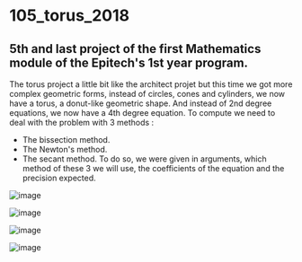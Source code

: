 # 105_torus_2018


## 5th and last project of the first Mathematics module of the Epitech's 1st year program.

The torus project a little bit like the architect projet but this time we got more complex geometric forms,
instead of circles, cones and cylinders, we now have a torus, a donut-like geometric shape.
And instead of 2nd degree equations, we now have a 4th degree equation.
To compute we need to deal with the problem with 3 methods :
- The bissection method.
- The Newton's method.
- The secant method.
To do so, we were given in arguments, which method of these 3 we will use, the coefficients
of the equation and the precision expected.

![image](https://user-images.githubusercontent.com/48088392/53832577-ea43f300-3f86-11e9-9977-a4ad60c0d3b9.png)

![image](https://user-images.githubusercontent.com/48088392/53832618-f760e200-3f86-11e9-9568-e9acb96abd99.png)

![image](https://user-images.githubusercontent.com/48088392/53832660-0ba4df00-3f87-11e9-9c70-6be030bb8eea.png)

![image](https://user-images.githubusercontent.com/48088392/53832692-1bbcbe80-3f87-11e9-9c1e-0c986e5ae9e0.png)
